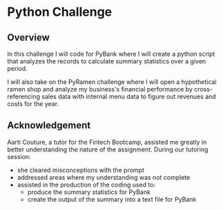# Python Challenge

## Overview

In this challenge I will code for PyBank where I will create a python script that analyzes the records to calculate summary statistics over a given period.

I will also take on the PyRamen challenge where I will open a hypothetical ramen shop and analyze my business's financial performance by cross-referencing sales data with internal menu data to figure out revenues and costs for the year.

## Acknowledgement

Aarti Couture, a tutor for the Fintech Bootcamp, assisted me greatly in better understanding the nature of the assignment.
During our tutoring session:
* she cleared misconceptions with the prompt
* addressed areas where my understanding was not complete
* assisted in the production of the coding used to:
    * produce the summary statistics for PyBank
    * create the output of the summary into a text file for PyBank